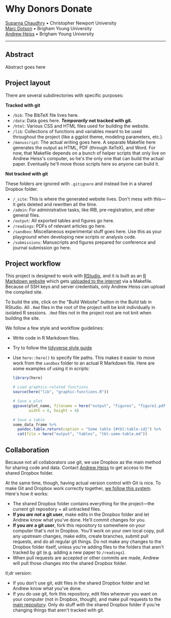 # Why Donors Donate

[Suparna Chaudhry](http://www.suparnachaudhry.com/) • Christopher Newport University  
[Marc Dotson](https://marriottschool.byu.edu/directory/details?id=50683) • Brigham Young University  
[Andrew Heiss](https://www.andrewheiss.com) • Brigham Young University

---

## Abstract

Abstract goes here


## Project layout

There are several subdirectories with specific purposes:

**Tracked with git**

- `/bib`: The BibTeX file lives here.
- `/data`: Data goes here. ***Temporarily* not tracked with git.**
- `/html`: Various CSS and HTML files used for building the website.
- `/lib`: Collections of functions and variables meant to be used throughout the project (like a ggplot theme, modeling parameters, etc.). 
- `/manuscript`: The actual writing goes here. A separate Makefile here generates the output as HTML, PDF (through XeTeX), and Word. For now, that Makefile depends on a bunch of helper scripts that only live on Andrew Heiss's computer, so he's the only one that can build the actual paper. Eventually he'll move those scripts here so anyone can build it.

**Not tracked with git**

These folders are ignored with `.gitignore` and instead live in a shared Dropbox folder.

- `/_site`: This is where the generated website lives. Don't mess with this—it gets deleted and rewritten all the time.
- `/admin`: For administrative tasks, like IRB, pre-registration, and other general files.
- `/output`: All exported tables and figures go here.
- `/readings`: PDFs of relevant articles go here.
- `/sandbox`: Miscellaneous experimental stuff goes here. Use this as your playground when developing new scripts or analysis code.
- `/submissions`: Manuscripts and figures prepared for conference and journal submission go here.


## Project workflow

This project is designed to work with [RStudio](https://www.rstudio.com/), and it is built as an [R Markdown website](https://bookdown.org/yihui/rmarkdown/rmarkdown-site.html) which gets [uploaded to the internet](https://stats.andrewheiss.com/why-donors-donate/) via a Makefile. Because of SSH keys and server credentials, only Andrew Heiss can upload the compiled site.

To build the site, click on the "Build Website" button in the Build tab in RStudio. All `.Rmd` files in the root of the project will be knit individually in isolated R sessions. `.Rmd` files not in the project root are not knit when building the site.

We follow a few style and workflow guidelines:

- Write code in R Markdown files. 
- Try to follow the [tidyverse style guide](https://style.tidyverse.org/)
- Use `here::here()` to specify file paths. This makes it easier to move work from the `sandbox` folder to an actual R Markdown file. Here are some examples of using it in scripts:

    ```r
    library(here)
    
    # Load graphics-related functions
    source(here("lib", "graphic-functions.R"))
    
    # Save a plot
    ggsave(plot_name, filename = here("output", "figures", "figure1.pdf"), 
           width = 6, height = 4)
    
    # Save a table
    some_data_frame %>% 
      pandoc.table.return(caption = "Some table {#tbl:table-id}") %>% 
      cat(file = here("output", "tables", "tbl-some-table.md"))
    ```


## Collaboration

Because not all collaborators use git, we use Dropbox as the main method for sharing code and data. Contact [Andrew Heiss](mailto:andrew@andrewheiss.com) to get access to the shared Dropbox folder.

At the same time, though, having actual version control with Git is nice. To make Git and Dropbox work correctly together, [we follow this system](http://www.math.cmu.edu/~gautam/sj/blog/20160406-dropbox-git.html). Here's how it works:

- The shared Dropbox folder contains everything for the project—the current git repository + all untracked files.
- **If you *are not* a git user**, make edits in the Dropbox folder and let Andrew know what you've done. He'll commit changes for you.
- **If you *are* a git user**, fork this repository to somewhere on your computer that's *not* in Dropbox. You'll work on your own local copy, pull any upstream changes, make edits, create branches, submit pull requests, and do all regular git things. Do not make any changes to the Dropbox folder itself, unless you're adding files to the folders that aren't tracked by git (e.g. adding a new paper to `/readings`).
- When pull requests are accepted or other commits are made, Andrew will pull those changes into the shared Dropbox folder.

tl;dr version:

- If you don't use git, edit files in the shared Dropbox folder and let Andrew know what you've done.
- If you do use git, fork this repository, edit files wherever you want on your computer (not in Dropbox, though), and make pull requests to the [main repository](https://github.com/andrewheiss/why-donors-donate). Only do stuff with the shared Dropbox folder if you're changing things that aren't tracked with git.
